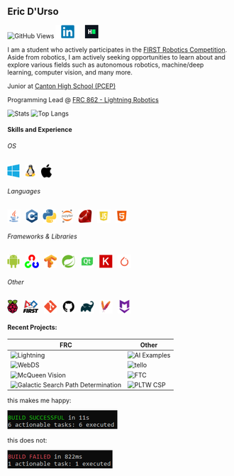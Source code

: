 ## Eric D'Urso

![GitHub Views](https://komarev.com/ghpvc/?username=edurso&color=ff6700)
<a href="https://www.linkedin.com/in/edurso/"><img height="30" src="https://github.com/edurso/edurso/blob/master/img/linkedin.png"></a>&nbsp;&nbsp;
<a href="https://www.hackerrank.com/edurso/"><img height="30" src="https://github.com/edurso/edurso/blob/master/img/hackerrank.png"></a>&nbsp;&nbsp;

I am a student who actively participates in the [FIRST Robotics Competition](https://www.firstinspires.org/robotics/frc). Aside from robotics, I am actively seeking opportunities to learn about and explore various fields such as autonomous robotics, machine/deep learning, computer vision, and many more. 

Junior at [Canton High School (PCEP)](https://www.pccsk12.com/our-schools/plymouth-canton-educational-park)

Programming Lead @ [FRC 862 - Lightning Robotics](https://github.com/frc-862)

![Stats](https://github-readme-stats.vercel.app/api?username=edurso&show_icons=true&theme=dark)
![Top Langs](https://github-readme-stats.vercel.app/api/top-langs/?username=edurso&layout=compact&langs_count=10&theme=dark)

#### Skills and Experience

###### OS

<img height="30" src="https://github.com/edurso/edurso/blob/master/img/windows.png">&nbsp;&nbsp;
<img height="30" src="https://github.com/edurso/edurso/blob/master/img/linux.png">&nbsp;&nbsp;
<img height="30" src="https://github.com/edurso/edurso/blob/master/img/mac.png">&nbsp;&nbsp;

###### Languages

<img height="30" src="https://github.com/edurso/edurso/blob/master/img/java.png">&nbsp;&nbsp;
<img height="30" src="https://github.com/edurso/edurso/blob/master/img/cpp.png">&nbsp;&nbsp;
<img height="30" src="https://github.com/edurso/edurso/blob/master/img/python.png">&nbsp;&nbsp;
<img height="30" src="https://github.com/edurso/edurso/blob/master/img/jupyter.png">&nbsp;&nbsp;
<img height="30" src="https://github.com/edurso/edurso/blob/master/img/ruby.png">&nbsp;&nbsp;
<img height="30" src="https://github.com/edurso/edurso/blob/master/img/javascript.png">&nbsp;&nbsp;
<img height="30" src="https://github.com/edurso/edurso/blob/master/img/html.png">&nbsp;&nbsp;

###### Frameworks & Libraries

<img height="30" src="https://github.com/edurso/edurso/blob/master/img/android.png">&nbsp;&nbsp;
<img height="30" src="https://github.com/edurso/edurso/blob/master/img/opencv.png">&nbsp;&nbsp;
<img height="30" src="https://github.com/edurso/edurso/blob/master/img/tensorflow.png">&nbsp;&nbsp;
<img height="30" src="https://github.com/edurso/edurso/blob/master/img/spring.png">&nbsp;&nbsp;
<img height="30" src="https://github.com/edurso/edurso/blob/master/img/qt.png">&nbsp;&nbsp;
<img height="30" src="https://github.com/edurso/edurso/blob/master/img/keras.png">&nbsp;&nbsp;
<img height="30" src="https://github.com/edurso/edurso/blob/master/img/pytorch.png">&nbsp;&nbsp;

###### Other

<img height="30" src="https://github.com/edurso/edurso/blob/master/img/rpi.png">&nbsp;&nbsp;
<img height="30" src="https://github.com/edurso/edurso/blob/master/img/first.png">&nbsp;&nbsp;
<img height="30" src="https://github.com/edurso/edurso/blob/master/img/git.png">&nbsp;&nbsp;
<img height="30" src="https://github.com/edurso/edurso/blob/master/img/github.png">&nbsp;&nbsp;
<img height="30" src="https://github.com/edurso/edurso/blob/master/img/gradle.png">&nbsp;&nbsp;
<img height="30" src="https://github.com/edurso/edurso/blob/master/img/maven.png">&nbsp;&nbsp;
<img height="30" src="https://github.com/edurso/edurso/blob/master/img/markdown.png">&nbsp;&nbsp;

#### Recent Projects:

| FRC | Other |
|-|-|
| ![Lightning](https://github-readme-stats.vercel.app/api/pin/?username=frc-862&repo=lightning&show_owner=true&theme=dark) | ![AI Examples](https://github-readme-stats.vercel.app/api/pin/?username=edurso&repo=ai-examples&show_owner=true&theme=dark) |
| ![WebDS](https://github-readme-stats.vercel.app/api/pin/?username=frc-862&repo=webds&show_owner=true&theme=dark) | ![tello](https://github-readme-stats.vercel.app/api/pin/?username=edurso&repo=tello&show_owner=true&theme=dark) |
| ![McQueen Vision](https://github-readme-stats.vercel.app/api/pin/?username=frc-862&repo=mcqueen-vision&show_owner=true&theme=dark) | ![FTC](https://github-readme-stats.vercel.app/api/pin/?username=edurso&repo=FtcRobotController&show_owner=true&theme=dark) |
| ![Galactic Search Path Determination](https://github-readme-stats.vercel.app/api/pin/?username=frc-862&repo=galactic-search-nb&show_owner=true&theme=dark) | ![PLTW CSP](https://github-readme-stats.vercel.app/api/pin/?username=edurso&repo=pltw-csp&show_owner=true&theme=dark) |

this makes me happy:

![Build Success](https://github.com/edurso/edurso/blob/master/img/buildsuccess.png)

this does not:

![Build Failed](https://github.com/edurso/edurso/blob/master/img/buildfail.png)
